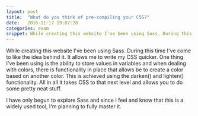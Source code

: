 ```yaml
---
layout: post
title:  "What do you think of pre-compiling your CSS?"
date:   2016-11-17 19:07:28
categories: exam
snippet: While creating this website I've been using Sass. During this time I've come to like the idea behind it. It allows me to write my CSS quicker...
---
```


While creating this website I've been using Sass. During this time I've come to like the idea behind it. It allows me to write my CSS quicker. One thing I've been using is the ability to store values in variables and when dealing with colors, there is functionality in place that allows be to create a color based on another color. This is achieved using the darken() and lighten() functionality. All in all it takes CSS to that next level and allows you to do some pretty neat stuff.

I have only begun to explore Sass and since I feel and know that this is a widely used tool, I'm planning to fully master it.